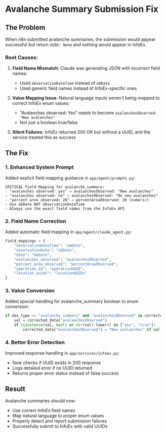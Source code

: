 # Avalanche Summary Submission Fix

## The Problem
When n8n submitted avalanche summaries, the submission would appear successful but return `UUID: None` and nothing would appear in InfoEx.

### Root Causes:
1. **Field Name Mismatch**: Claude was generating JSON with incorrect field names:
   - Used `observationDateTime` instead of `obDate`
   - Used generic field names instead of InfoEx-specific ones

2. **Value Mapping Issue**: Natural language inputs weren't being mapped to correct InfoEx enum values:
   - "Avalanches observed: Yes" needs to become `avalanchesObserved: "New avalanches"`
   - Not just a boolean true/false

3. **Silent Failures**: InfoEx returned 200 OK but without a UUID, and the service treated this as success

## The Fix

### 1. Enhanced System Prompt
Added explicit field mapping guidance in `app/agent/prompts.py`:
```
CRITICAL Field Mapping for avalanche_summary:
- "avalanches observed: yes" → avalanchesObserved: "New avalanches"
- "avalanches observed: no" → avalanchesObserved: "No new avalanches"
- "percent area observed: 20" → percentAreaObserved: 20 (numeric)
- Use obDate NOT observationDateTime
- Always use the exact field names from the InfoEx API
```

### 2. Field Name Correction
Added automatic field mapping in `app/agent/claude_agent.py`:
```python
field_mappings = {
    "observationDateTime": "obDate",
    "observationDate": "obDate",
    "date": "obDate",
    "avalanches_observed": "avalanchesObserved",
    "percent_area_observed": "percentAreaObserved",
    "operation_id": "operationUUID",
    "location_uuids": "locationUUIDs"
}
```

### 3. Value Conversion
Added special handling for avalanche_summary boolean to enum conversion:
```python
if obs_type == "avalanche_summary" and "avalanchesObserved" in corrected_data:
    val = corrected_data["avalanchesObserved"]
    if isinstance(val, bool) or str(val).lower() in ["yes", "true"]:
        corrected_data["avalanchesObserved"] = "New avalanches" if val else "No new avalanches"
```

### 4. Better Error Detection
Improved response handling in `app/services/infoex.py`:
- Now checks if UUID exists in 200 response
- Logs detailed error if no UUID returned
- Returns proper error status instead of false success

## Result
Avalanche summaries should now:
- Use correct InfoEx field names
- Map natural language to proper enum values
- Properly detect and report submission failures
- Successfully submit to InfoEx with valid UUIDs
